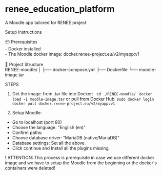 # renee_education_platform
A Moodle app tailored for RENEE project

Setup Instructions

📦 Prerequisites <br />
    - Docker installed <br />
    - The Moodle docker image: docker.renee-project.eu/v2/myapp:v1  <br />
 <br />
📁 Project Structure
 <br />
   RENEE-moodle/
   │
   ├── docker-compose.yml
   ├── Dockerfile
   └── moodle-image.tar
 
STEPS
 
 1. Get the image:
    from .tar file into Docker:
        ``` cd ./RENEE-moodle/```
        ``` docker load -i moodle-image.tar```
    or pull from Docker Hub:
        ```sudo docker login```
        ```docker pull docker.renee-project.eu/v2/myapp:v1```
 
2. Setup Moodle:
  - Go to localhost (port 80)
  - Choose the language: "English (en)"
  - Confirm paths: 
  - Choose database driver: "MariaDB (native/MariaDB)"
  - Database settings: Set all the above.
  - Click continue and Install all the plugins missing.
 
! ATTENTION: This process is prerequisite in case we use different docker image and we have to setup the Moodle from the beginning or the docker's containers were deleted!
 
